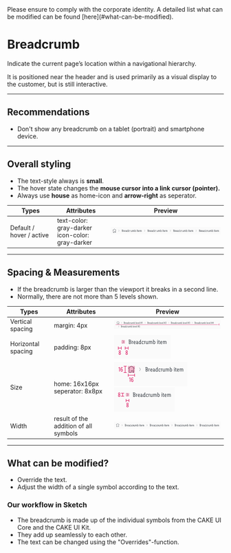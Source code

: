 <AlertInfo alertHeadline="Modifiable">
Please ensure to comply with the corporate identity. A detailed list what can be modified can be found [here](#what-can-be-modified).
</AlertInfo>

# Breadcrumb

Indicate the current page’s location within a navigational hierarchy.

It is positioned near the header and is used primarily as a visual display to the customer, but is still interactive.

---

## Recommendations

- Don't show any breadcrumb on a tablet (portrait) and smartphone device.

---

## Overall styling

- The text-style always is **small**.
- The hover state changes the **mouse cursor into a link cursor (pointer).**
- Always use **house** as home-icon and **arrow-right** as seperator.

| Types | Attributes | Preview |
|---|---|---|
| Default / hover / active | text-color: gray-darker <br> icon-color: gray-darker | ![Breadcrumb complete](assets/complete@1x.png) |

---

## Spacing & Measurements

- If the breadcrumb is larger than the viewport it breaks in a second line.
- Normally, there are not more than 5 levels shown.

| Types | Attributes | Preview |
|---|---|---|
| Vertical spacing | margin: 4px|  ![Breadcrumb: horizontal-spacing](assets/measurements/vertical-spacing@1x.png) |
| Horizontal spacing | padding: 8px | ![Breadcrumb: vertical-spacing](assets/measurements/horizontal-spacing@1x.png) |
| Size | home: 16x16px <br> seperator: 8x8px | ![Breadcrumb: icon-size](assets/measurements/size/icon@1x.png)<br> ![Breadcrumb: seperator-size](assets/measurements/size/seperator@1x.png)|
| Width | result of the addition of all symbols | ![Breadcrumb: complete](assets/complete@1x.png) |

---

## What can be modified?

- Override the text.
- Adjust the width of a single symbol according to the text.

### Our workflow in Sketch

- The breadcrumb is made up of the individual symbols from the CAKE UI Core and the CAKE UI Kit.
- They add up seamlessly to each other.
- The text can be changed using the "Overrides"-function.
